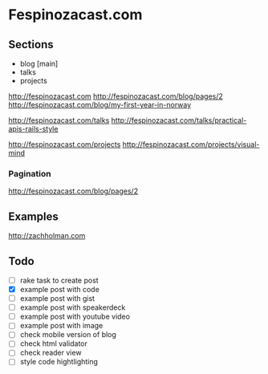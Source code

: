 # Fespinozacast.com

## Sections

- blog [main]
- talks
- projects

http://fespinozacast.com
http://fespinozacast.com/blog/pages/2
http://fespinozacast.com/blog/my-first-year-in-norway

http://fespinozacast.com/talks
http://fespinozacast.com/talks/practical-apis-rails-style

http://fespinozacast.com/projects
http://fespinozacast.com/projects/visual-mind

### Pagination

http://fespinozacast.com/blog/pages/2


## Examples

http://zachholman.com

## Todo

- [ ] rake task to create post
- [x] example post with code
- [ ] example post with gist
- [ ] example post with speakerdeck
- [ ] example post with youtube video
- [ ] example post with image
- [ ] check mobile version of blog
- [ ] check html validator
- [ ] check reader view
- [ ] style code hightlighting
